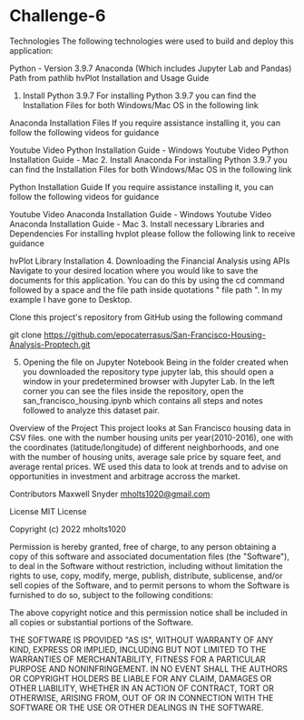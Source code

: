 # Challenge-6

Technologies
The following technologies were used to build and deploy this application:

Python - Version 3.9.7
Anaconda (Which includes Jupyter Lab and Pandas)
Path from pathlib
hvPlot
Installation and Usage Guide
1. Install Python 3.9.7
For installing Python 3.9.7 you can find the Installation Files for both Windows/Mac OS in the following link

Anaconda Installation Files
If you require assistance installing it, you can follow the following videos for guidance

Youtube Video Python Installation Guide - Windows
Youtube Video Python Installation Guide - Mac
2. Install Anaconda
For installing Python 3.9.7 you can find the Installation Files for both Windows/Mac OS in the following link

Python Installation Guide
If you require assistance installing it, you can follow the following videos for guidance

Youtube Video Anaconda Installation Guide - Windows
Youtube Video Anaconda Installation Guide - Mac
3. Install necessary Libraries and Dependencies
For installing hvplot please follow the following link to receive guidance

hvPlot Library Installation
4. Downloading the Financial Analysis using APIs
Navigate to your desired location where you would like to save the documents for this application. You can do this by using the cd command followed by a space and the file path inside quotations " file path ". In my example I have gone to Desktop.


Clone this project's repository from GitHub using the following command

git clone https://github.com/epocaterrasus/San-Francisco-Housing-Analysis-Proptech.git

5. Opening the file on Jupyter Notebook
Being in the folder created when you downloaded the repository type jupyter lab, this should open a window in your predetermined browser with Jupyter Lab. In the left corner you can see the files inside the repository, open the san_francisco_housing.ipynb which contains all steps and notes followed to analyze this dataset pair.

Overview of the Project
This project looks at San Francisco housing data in CSV files. one with the number housing units per year(2010-2016), one with the coordinates (latitude/longitude) of different neighborhoods, and one with the number of housing units, average sale price by square feet, and average rental prices. WE used this data to look at trends and to advise on opportunities in investment and arbitrage accross the market. 


Contributors
Maxwell Snyder mholts1020@gmail.com

License
MIT License

Copyright (c) 2022 mholts1020

Permission is hereby granted, free of charge, to any person obtaining a copy of this software and associated documentation files (the "Software"), to deal in the Software without restriction, including without limitation the rights to use, copy, modify, merge, publish, distribute, sublicense, and/or sell copies of the Software, and to permit persons to whom the Software is furnished to do so, subject to the following conditions:

The above copyright notice and this permission notice shall be included in all copies or substantial portions of the Software.

THE SOFTWARE IS PROVIDED "AS IS", WITHOUT WARRANTY OF ANY KIND, EXPRESS OR IMPLIED, INCLUDING BUT NOT LIMITED TO THE WARRANTIES OF MERCHANTABILITY, FITNESS FOR A PARTICULAR PURPOSE AND NONINFRINGEMENT. IN NO EVENT SHALL THE AUTHORS OR COPYRIGHT HOLDERS BE LIABLE FOR ANY CLAIM, DAMAGES OR OTHER LIABILITY, WHETHER IN AN ACTION OF CONTRACT, TORT OR OTHERWISE, ARISING FROM, OUT OF OR IN CONNECTION WITH THE SOFTWARE OR THE USE OR OTHER DEALINGS IN THE SOFTWARE.
